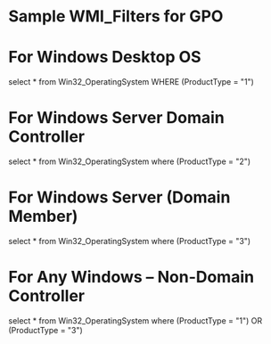 # Sample WMI_Filters for GPO

# For Windows Desktop OS
select * from Win32_OperatingSystem WHERE (ProductType = "1")

# For Windows Server Domain Controller
select * from Win32_OperatingSystem where (ProductType = "2")

# For Windows Server (Domain Member)
select * from Win32_OperatingSystem where (ProductType = "3")

# For Any Windows – Non-Domain Controller
select * from Win32_OperatingSystem where (ProductType = "1") OR (ProductType = "3")
